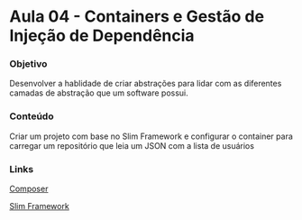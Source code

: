 # Aula 04 - Containers e Gestão de Injeção de Dependência

### Objetivo

Desenvolver a hablidade de criar abstrações para lidar com as diferentes camadas de abstração que um software possui.

### Conteúdo

Criar um projeto com base no Slim Framework e configurar o container para carregar um repositório que leia um JSON com a lista de usuários

### Links

[Composer](https://getcomposer.org/)

[Slim Framework](https://www.slimframework.com)